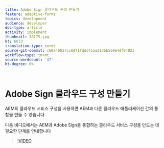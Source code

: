 ```yaml
---
title: Adobe Sign 클라우드 구성 만들기
feature: adaptive-forms
topics: development
audience: developer
doc-type: article
activity: implement
thumbnail: 38179.jpg
kt: 6033
translation-type: tm+mt
source-git-commit: c60a46027cc8d71fddd41aa31dbb569e4df94823
workflow-type: tm+mt
source-wordcount: '47'
ht-degree: 0%

---
```


# Adobe Sign 클라우드 구성 만들기

AEM의 클라우드 서비스 구성을 사용하면 AEM과 다른 클라우드 애플리케이션 간의 통합을 만들 수 있습니다.

다음 비디오에서는 AEM과 Adobe Sign을 통합하는 클라우드 서비스 구성을 만드는 데 필요한 단계를 안내합니다

>[!VIDEO](https://video.tv.adobe.com/v/38179/?quality=9&learn=on)
